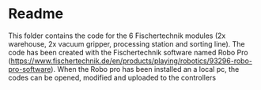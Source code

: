 # Readme
This folder contains the code for the 6 Fischertechnik modules (2x warehouse, 2x vacuum gripper, processing station and sorting line).
The code has been created with the Fischertechnik software named Robo Pro 
(https://www.fischertechnik.de/en/products/playing/robotics/93296-robo-pro-software).
When the Robo pro has been installed an a local pc, the codes can be opened, modified and uploaded to the controllers
